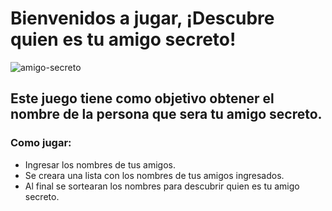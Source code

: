 <h1>Bienvenidos a jugar, ¡Descubre quien es tu amigo secreto!</h1>

![amigo-secreto](https://github.com/user-attachments/assets/1f608c22-9cdd-44db-80c7-23d68a945efd)


<h2>Este juego tiene como objetivo obtener el nombre de la persona que sera tu amigo secreto.
<h3>Como jugar:</h3>
  
- Ingresar los nombres de tus amigos.
- Se creara una lista con los nombres de tus amigos ingresados.
- Al final se sortearan los nombres para descubrir quien es tu amigo secreto.

